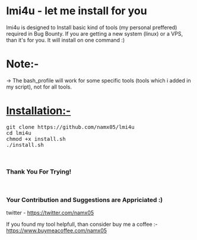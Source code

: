 <h1> lmi4u - let me install for you </h1>

lmi4u is designed to Install basic kind of tools (my personal preffered) required in Bug Bounty. 
If you are getting a new system (linux) or a VPS, than it's for you. It will install on one command :)

<h1>Note:- </h1>

-> The bash_profile will work for some specific tools (tools which i added in my script), not for all tools. <br>


<h1><u><b>Installation:- </b></u></h1>

<pre>
git clone https://github.com/namx05/lmi4u
cd lmi4u
chmod +x install.sh
./install.sh
</pre>
<br>



<h3>Thank You For Trying! </h3> <br>

<h3>Your Contribution and Suggestions are Appriciated :)</h3>

twitter   - https://twitter.com/namx05
<br>


If you found my tool helpfull, than consider buy me a coffee :-
https://www.buymeacoffee.com/namx05
